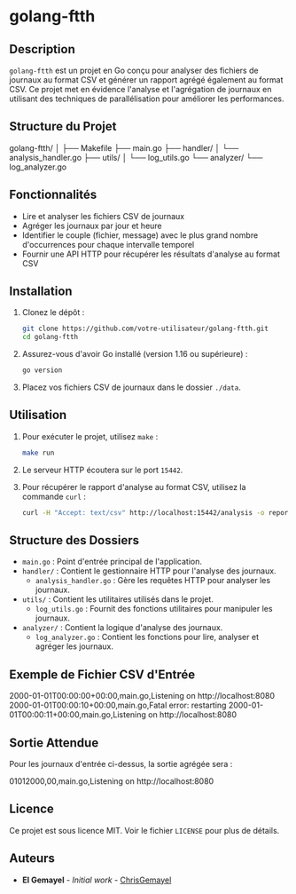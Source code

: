 # golang-ftth

## Description

`golang-ftth` est un projet en Go conçu pour analyser des fichiers de journaux au format CSV et générer un rapport agrégé également au format CSV. Ce projet met en évidence l'analyse et l'agrégation de journaux en utilisant des techniques de parallélisation pour améliorer les performances.

## Structure du Projet

golang-ftth/
│
├── Makefile
├── main.go
├── handler/
│ └── analysis_handler.go
├── utils/
│ └── log_utils.go
└── analyzer/
└── log_analyzer.go


## Fonctionnalités

- Lire et analyser les fichiers CSV de journaux
- Agréger les journaux par jour et heure
- Identifier le couple (fichier, message) avec le plus grand nombre d'occurrences pour chaque intervalle temporel
- Fournir une API HTTP pour récupérer les résultats d'analyse au format CSV

## Installation

1. Clonez le dépôt :
    ```sh
    git clone https://github.com/votre-utilisateur/golang-ftth.git
    cd golang-ftth
    ```

2. Assurez-vous d'avoir Go installé (version 1.16 ou supérieure) :
    ```sh
    go version
    ```

3. Placez vos fichiers CSV de journaux dans le dossier `./data`.

## Utilisation

1. Pour exécuter le projet, utilisez `make` :
    ```sh
    make run
    ```

2. Le serveur HTTP écoutera sur le port `15442`.

3. Pour récupérer le rapport d'analyse au format CSV, utilisez la commande `curl` :
    ```sh
    curl -H "Accept: text/csv" http://localhost:15442/analysis -o report.csv
    ```

## Structure des Dossiers

- `main.go` : Point d'entrée principal de l'application.
- `handler/` : Contient le gestionnaire HTTP pour l'analyse des journaux.
  - `analysis_handler.go` : Gère les requêtes HTTP pour analyser les journaux.
- `utils/` : Contient les utilitaires utilisés dans le projet.
  - `log_utils.go` : Fournit des fonctions utilitaires pour manipuler les journaux.
- `analyzer/` : Contient la logique d'analyse des journaux.
  - `log_analyzer.go` : Contient les fonctions pour lire, analyser et agréger les journaux.

## Exemple de Fichier CSV d'Entrée

2000-01-01T00:00:00+00:00,main.go,Listening on http://localhost:8080
2000-01-01T00:00:10+00:00,main.go,Fatal error: restarting
2000-01-01T00:00:11+00:00,main.go,Listening on http://localhost:8080

## Sortie Attendue

Pour les journaux d'entrée ci-dessus, la sortie agrégée sera :

01012000,00,main.go,Listening on http://localhost:8080

## Licence

Ce projet est sous licence MIT. Voir le fichier `LICENSE` pour plus de détails.

## Auteurs

- **El Gemayel** - *Initial work* - [ChrisGemayel](https://github.com/ChrisGemayel)
